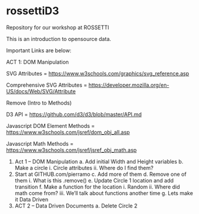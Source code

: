 # rossettiD3
Repository for our workshop at ROSSETTI

This is an introduction to opensource data.

Important Links are below:

ACT 1: DOM Manipulation

SVG Attributes = https://www.w3schools.com/graphics/svg_reference.asp

Comprehensive SVG Attributes = https://developer.mozilla.org/en-US/docs/Web/SVG/Attribute

Remove (Intro to Methods)

D3 API = https://github.com/d3/d3/blob/master/API.md

Javascript DOM Element Methods = https://www.w3schools.com/jsref/dom_obj_all.asp

Javascript Math Methods = https://www.w3schools.com/jsref/jsref_obj_math.asp

1.	Act 1 – DOM Manipulation
a.	Add initial Width and Height variables
b.	Make a circle
i.	Circle attributes
ii.	Where do I find them?
1.	Start at GITHUB.com/pierramo
c.	Add more of them
d.	Remove one of them
i.	What is this .remove()
e.	Update Circle 1 location and add transition
f.	Make a function for the location
i.	Random
ii.	Where did math come from?
iii.	We’ll talk about functions another time
g.	Lets make it Data Driven
2.	ACT 2 – Data Driven Documents
a.	Delete Circle 2

